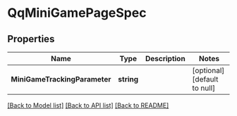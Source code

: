 # QqMiniGamePageSpec

## Properties
Name | Type | Description | Notes
------------ | ------------- | ------------- | -------------
**MiniGameTrackingParameter** | **string** |  | [optional] [default to null]

[[Back to Model list]](../README.md#documentation-for-models) [[Back to API list]](../README.md#documentation-for-api-endpoints) [[Back to README]](../README.md)


